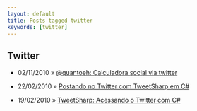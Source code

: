 ```yaml
---
layout: default
title: Posts tagged twitter
keywords: [twitter]
---
```

<h2 class="category">Twitter</h2>
<ul class="posts">
<li>
<p>
<span class="date">02/11/2010</span> &raquo;
<a href="/blog/quantoeh-calculadora-social-via-twitter">@quantoeh: Calculadora social via twitter</a>
</p>
</li>
<li>
<p>
<span class="date">22/02/2010</span> &raquo;
<a href="/blog/postando-no-twitter-com-tweetsharp-em-c">Postando no Twitter com TweetSharp em C#</a>
</p>
</li>
<li>
<p>
<span class="date">19/02/2010</span> &raquo;
<a href="/blog/tweetsharp-acessando-o-twitter-com-c">TweetSharp: Acessando o Twitter com C#</a>
</p>
</li>
</ul>
